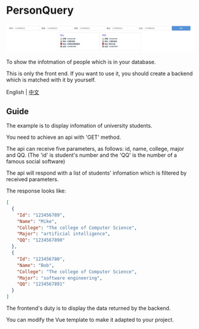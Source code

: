 # PersonQuery

![ExamplePic](https://github.com/ninthseason/PersonQuery/blob/main/src/assets/PersonQueryExample.png)

To show the infotmation of people which is in your database.

This is only the front end. If you want to use it, you should create a backend which is matched with it by yourself.

English | [中文](https://github.com/ninthseason/PersonQuery/blob/main/README_ZH.md)

## Guide

The example is to display infomation of university students.

You need to achieve an api with 'GET' method.

The api can receive five parameters, as follows: id, name, college, major and QQ. (The 'id' is student's number and the 'QQ' is the number of a famous social software)

The api will respond with a list of students' infomation which is filtered by received parameters.

The response looks like:

```json
[
  {
    "Id": "123456789",
    "Name": "Mike",
    "College": "The college of Computer Science",
    "Major": "artificial intelligence",
    "QQ": "1234567890"
  },
  {
    "Id": "123456780",
    "Name": "Bob",
    "College": "The college of Computer Science",
    "Major": "software engineering",
    "QQ": "1234567891"
  }
]
```

The frontend's duty is to display the data returned by the backend.

You can modify the Vue template to make it adapted to your project.
